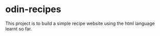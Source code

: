 # odin-recipes
This project is to build a simple recipe website using the html language learnt so far.